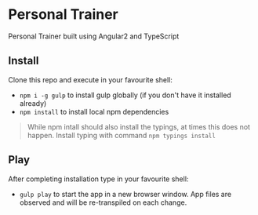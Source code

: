 # Personal Trainer

Personal Trainer built using Angular2 and TypeScript

## Install

Clone this repo and execute in your favourite shell:

* `npm i -g gulp` to install gulp globally (if you don't have it installed already)
* `npm install` to install local npm dependencies

> While npm intall should also install the typings, at times this does not happen. Install typing with command `npm typings install`

## Play

After completing installation type in your favourite shell:

* `gulp play` to start the app in a new browser window. App files are observed and will be re-transpiled on each change.

